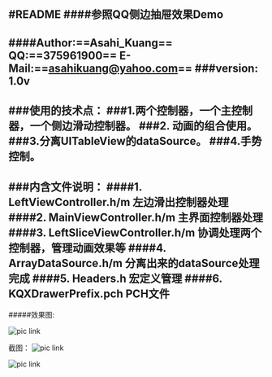 #README
####参照QQ侧边抽屉效果Demo
---
####Author:==Asahi_Kuang== QQ:==375961900== E-Mail:==asahikuang@yahoo.com==
###version: 1.0v
---
###使用的技术点：
###1.两个控制器，一个主控制器，一个侧边滑动控制器。
###2. 动画的组合使用。
###3.分离UITableView的dataSource。
###4.手势控制。
---
###内含文件说明：
####1. LeftViewController.h/m  左边滑出控制器处理
####2. MainViewController.h/m  主界面控制器处理
####3. LeftSliceViewController.h/m 协调处理两个控制器，管理动画效果等
####4. ArrayDataSource.h/m     分离出来的dataSource处理完成
####5. Headers.h 宏定义管理
####6. KQXDrawerPrefix.pch PCH文件
--
#####效果图:

![pic link](http://a3.qpic.cn/psb?/V106iJhq3r5pvo/o25cj0NR1XsY72z8xRe4gOkhqt4rP3Q7l9ujNzwM52E!/b/dFsBAAAAAAAA&bo=0wFJA9MBSQMCZEA!&rf=viewer_4)

截图：
![pic link](http://r.photo.store.qq.com/psb?/V106iJhq3r5pvo/73GrtA2sPIdCYXDZfvH4MdqFV0IqOWD75*jxZ3gW2EI!/o/dFsBAAAAAAAA&bo=gAJyBO4CNgUDAA4!&rf=viewer_4)


![pic link](http://r.photo.store.qq.com/psb?/V106iJhq3r5pvo/540*wFuStSS54GEQBT7SwmcUFFdzsbP5ySkcbVQ2YLc!/o/dFsBAAAAAAAA&bo=gAJyBO4CNgUDAA4!&rf=viewer_4)
